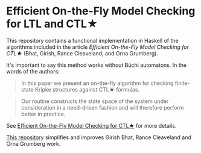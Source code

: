 Efficient On-the-Fly Model Checking for LTL and CTL★
=======

This repository contains a functional implementation in Haskell of the algorithms included in the article
_Efficient On-the-Fly Model Checking for CTL★_ (Bhat, Girish, Rance Cleaveland, and Orna Grumberg).

It's important to say this method works without Büchi automatons.
In the words of the authors:

> In this paper we present an on-the-fly algorithm for checking finite-state Kripke structures against CTL★ formulas.

> Our routine constructs the state space of the system under consideration in a need-driven fashion and will therefore perform better in practice.

See [Efficient On-the-Fly Model Checking for CTL★](https://www.semanticscholar.org/paper/Eecient-On-the-fly-Model-Checking-for-Ctl-Bhat-Cleaveland/e7dbc6e9ff14c98d61af98247e79a3b2058cbfff) for more details.

[This repository](https://github.com/spidermoy/Model_Checking-LTL-CTLS) simplifies and improves Girish Bhat, Rance Cleaveland and Orna Grumberg work.
